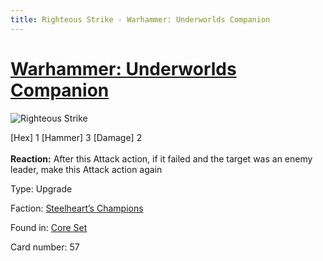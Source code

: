 ```yaml
---
title: Righteous Strike - Warhammer: Underworlds Companion
---
```


# [Warhammer: Underworlds Companion](https://guidokessels.github.io/wh-underworlds)

  

![Righteous Strike](https://warhammerunderworlds.com/wp-content/uploads/sites/6/2017/12/057_ENG-Righteous-Strike.png)

<div class="whu-weapon">[Hex] 1 [Hammer] 3 [Damage] 2</div><br /> <b>Reaction:</b> After this Attack action, if it failed and the target was an enemy leader, make this Attack action again

Type: Upgrade

Faction: [Steelheart’s Champions](https://guidokessels.github.io/wh-underworlds/factions/steelhearts-champions)

Found in: [Core Set](https://guidokessels.github.io/wh-underworlds/locations/core-set)

Card number: 57
